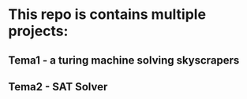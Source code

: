 # This repo is contains multiple projects:

## Tema1 - a turing machine solving skyscrapers

## Tema2 - SAT Solver
